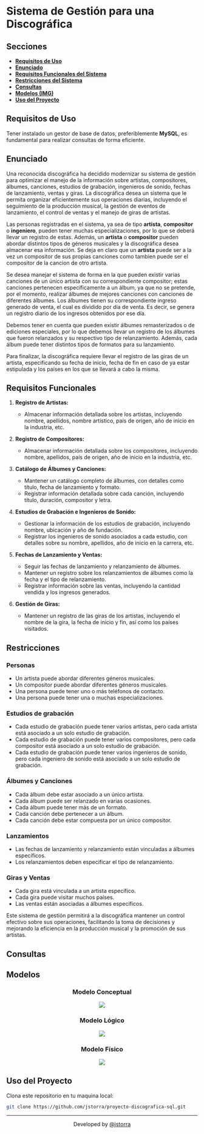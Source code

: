 # Sistema de Gestión para una Discográfica

## Secciones

- [**Requisitos de Uso**](#requisitos-de-uso)
- [**Enunciado**](#enunciado)
- [**Requisitos Funcionales del Sistema**](#requisitos-funcionales)
- [**Restricciones del Sistema**](#restricciones)
- [**Consultas**](#consultas)
- [**Modelos (IMG)**](#modelos)
- [**Uso del Proyecto**](#uso-del-proyecto)

## Requisitos de Uso

Tener instalado un gestor de base de datos, preferiblemente **MySQL**, es fundamental para realizar consultas de forma eficiente.

## Enunciado

Una reconocida discográfica ha decidido modernizar su sistema de gestión para optimizar el manejo de la información sobre artistas, compositores, álbumes, canciones, estudios de grabación, ingenieros de sonido, fechas de lanzamiento, ventas y giras. La discográfica desea un sistema que le permita organizar eficientemente sus operaciones diarias, incluyendo el seguimiento de la producción musical, la gestión de eventos de lanzamiento, el control de ventas y el manejo de giras de artistas.

Las personas registradas en el sistema, ya sea de tipo **artista**, **compositor** o **ingeniero**, pueden tener muchas especializaciones, por lo que se deberá llevar un registro de estas. Además, un **artista** o **compositor** pueden abordar distintos tipos de géneros musicales y la discográfica desea almacenar esa información. Se deja en claro que un **artista** puede ser a la vez un compositor de sus propias canciones como tambien puede ser el compositor de la cancion de otro artista.

Se desea manejar el sistema de forma en la que pueden existir varias canciones de un único artista con su correspondiente compositor; estas canciones pertenecen específicamente a un álbum, ya que no se pretende, por el momento, realizar álbumes de mejores canciones con canciones de diferentes álbumes. Los álbumes tienen su correspondiente ingreso generado de venta, el cual es dividido por día de venta. Es decir, se genera un registro diario de los ingresos obtenidos por ese día.

Debemos tener en cuenta que pueden existir álbumes remasterizados o de ediciones especiales, por lo que debemos llevar un registro de los álbumes que fueron relanzados y su respectivo tipo de relanzamiento. Además, cada álbum puede tener distintos tipos de formatos para su lanzamiento.

Para finalizar, la discográfica requiere llevar el registro de las giras de un artista, especificando su fecha de inicio, fecha de fin en caso de ya estar estipulada y los países en los que se llevará a cabo la misma.

## Requisitos Funcionales

1. **Registro de Artistas:**
   - Almacenar información detallada sobre los artistas, incluyendo nombre, apellidos, nombre artístico, país de origen, año de inicio en la industria, etc.

2. **Registro de Compositores:**
   - Almacenar información detallada sobre los compositores, incluyendo nombre, apellidos, país de origen, año de inicio en la industria, etc.

3. **Catálogo de Álbumes y Canciones:**
   - Mantener un catálogo completo de álbumes, con detalles como título, fecha de lanzamiento y formato.
   - Registrar información detallada sobre cada canción, incluyendo título, duración, compositor y letra.

4. **Estudios de Grabación e Ingenieros de Sonido:**
   - Gestionar la información de los estudios de grabación, incluyendo nombre, ubicación y año de fundación.
   - Registrar los ingenieros de sonido asociados a cada estudio, con detalles sobre su nombre, apellidos, año de inicio en la carrera, etc.

5. **Fechas de Lanzamiento y Ventas:**
   - Seguir las fechas de lanzamiento y relanzamiento de álbumes.
   - Mantener un registro sobre los relanzamientos de álbumes como la fecha y el tipo de relanzamiento.
   - Registrar información sobre las ventas, incluyendo la cantidad vendida y los ingresos generados.

6. **Gestión de Giras:**
   - Mantener un registro de las giras de los artistas, incluyendo el nombre de la gira, la fecha de inicio y fin, así como los países visitados.

## Restricciones

### Personas

- Un artista puede abordar diferentes géneros musicales.
- Un compositor puede abordar diferentes géneros musicales.
- Una persona puede tener uno o más teléfonos de contacto.
- Una persona puede tener una o muchas especializaciones.

### Estudios de grabación

- Cada estudio de grabación puede tener varios artistas, pero cada artista está asociado a un solo estudio de grabación.
- Cada estudio de grabación puede tener varios compositores, pero cada compositor está asociado a un solo estudio de grabación.
- Cada estudio de grabación puede tener varios ingenieros de sonido, pero cada ingeniero de sonido está asociado a un solo estudio de grabación.

### Álbumes y Canciones

- Cada álbum debe estar asociado a un único artista.
- Cada álbum puede ser relanzado en varias ocasiones.
- Cada álbum puede tener más de un formato.
- Cada canción debe pertenecer a un álbum.
- Cada canción debe estar compuesta por un único compositor.

### Lanzamientos

- Las fechas de lanzamiento y relanzamiento están vinculadas a álbumes específicos.
- Los relanzamientos deben especificar el tipo de relanzamiento.

### Giras y Ventas

- Cada gira está vinculada a un artista específico.
- Cada gira puede visitar muchos países.
- Las ventas están asociadas a álbumes especificos.

Este sistema de gestión permitirá a la discográfica mantener un control efectivo sobre sus operaciones, facilitando la toma de decisiones y mejorando la eficiencia en la producción musical y la promoción de sus artistas.

## Consultas

## Modelos

<div align="center">
   <h3><b>Modelo Conceptual</b></h3>
   <img src="./img/modelo_conceptual.png">
   <h3><b>Modelo Lógico</b></h3>
   <img src="./img/modelo_logico.png">
   <h3><b>Modelo Físico</b></h3>
   <img src="./img/modelo_fisico.png">
</div>

## Uso del Proyecto

Clona este repositorio en tu maquina local:

```BASH
git clone https://github.com/jstorra/proyecto-discografica-sql.git
```

---

<p align="center">Developed by <a href="https://github.com/jstorra">@jstorra</a></p>